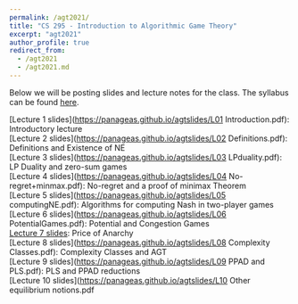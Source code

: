 ```yaml
---
permalink: /agt2021/
title: "CS 295 - Introduction to Algorithmic Game Theory"
excerpt: "agt2021"
author_profile: true
redirect_from: 
  - /agt2021
  - /agt2021.md
---
```

Below we will be posting slides and lecture notes for the class. The syllabus can be found [here](https://panageas.github.io/_pages/syllabus_agt.pdf).

[Lecture 1 slides](https://panageas.github.io/agtslides/L01 Introduction.pdf): Introductory lecture <br/>
[Lecture 2 slides](https://panageas.github.io/agtslides/L02 Definitions.pdf): Definitions and Existence of NE <br/>
[Lecture 3 slides](https://panageas.github.io/agtslides/L03 LPduality.pdf): LP Duality and zero-sum games <br/>
[Lecture 4 slides](https://panageas.github.io/agtslides/L04 No-regret+minmax.pdf): No-regret and a proof of minimax Theorem <br/>
[Lecture 5 slides](https://panageas.github.io/agtslides/L05 computingNE.pdf): Algorithms for computing Nash in two-player games <br/>
[Lecture 6 slides](https://panageas.github.io/agtslides/L06 PotentialGames.pdf): Potential and Congestion Games <br/>
[Lecture 7 slides](https://panageas.github.io/agtslides/L07PoA.pdf): Price of Anarchy <br/>
[Lecture 8 slides](https://panageas.github.io/agtslides/L08 Complexity Classes.pdf): Complexity Classes and AGT <br/>
[Lecture 9 slides](https://panageas.github.io/agtslides/L09 PPAD and PLS.pdf): PLS and PPAD reductions <br/>
[Lecture 10 slides](https://panageas.github.io/agtslides/L10 Other equilibrium notions.pdf <br/>

